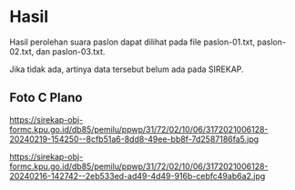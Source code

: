 # Hasil

Hasil perolehan suara paslon dapat dilihat pada file paslon-01.txt, paslon-02.txt, dan paslon-03.txt.

Jika tidak ada, artinya data tersebut belum ada pada SIREKAP.

## Foto C Plano

https://sirekap-obj-formc.kpu.go.id/db85/pemilu/ppwp/31/72/02/10/06/3172021006128-20240219-154250--8cfb51a6-8dd8-49ee-bb8f-7d2587186fa5.jpg

https://sirekap-obj-formc.kpu.go.id/db85/pemilu/ppwp/31/72/02/10/06/3172021006128-20240216-142742--2eb533ed-ad49-4d49-916b-cebfc49ab6a2.jpg
